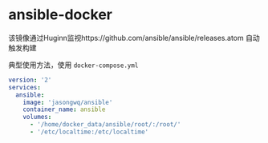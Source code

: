 # ansible-docker
该镜像通过Huginn监视https://github.com/ansible/ansible/releases.atom 自动触发构建

典型使用方法，使用 ```docker-compose.yml```
``` docker-compose.yml
version: '2'
services:
  ansible:
    image: 'jasongwq/ansible'
    container_name: ansible
    volumes:
      - '/home/docker_data/ansible/root/:/root/'
      - '/etc/localtime:/etc/localtime'
```
